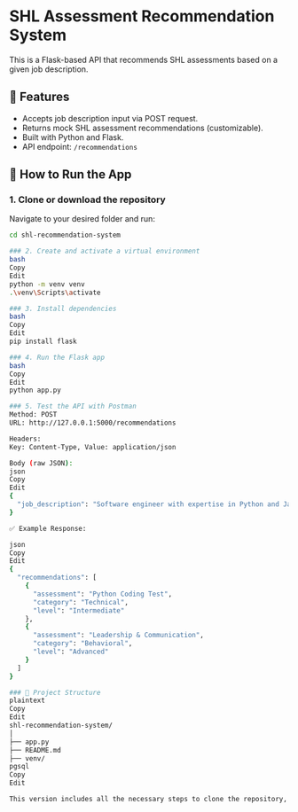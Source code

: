 # SHL Assessment Recommendation System

This is a Flask-based API that recommends SHL assessments based on a given job description.

## 📌 Features

- Accepts job description input via POST request.
- Returns mock SHL assessment recommendations (customizable).
- Built with Python and Flask.
- API endpoint: `/recommendations`

## 🚀 How to Run the App

### 1. Clone or download the repository

Navigate to your desired folder and run:

```bash
cd shl-recommendation-system

### 2. Create and activate a virtual environment
bash
Copy
Edit
python -m venv venv
.\venv\Scripts\activate

### 3. Install dependencies
bash
Copy
Edit
pip install flask

### 4. Run the Flask app
bash
Copy
Edit
python app.py

### 5. Test the API with Postman
Method: POST
URL: http://127.0.0.1:5000/recommendations

Headers:
Key: Content-Type, Value: application/json

Body (raw JSON):
json
Copy
Edit
{
  "job_description": "Software engineer with expertise in Python and JavaScript"
}

✅ Example Response:

json
Copy
Edit
{
  "recommendations": [
    {
      "assessment": "Python Coding Test",
      "category": "Technical",
      "level": "Intermediate"
    },
    {
      "assessment": "Leadership & Communication",
      "category": "Behavioral",
      "level": "Advanced"
    }
  ]
}

### 📁 Project Structure
plaintext
Copy
Edit
shl-recommendation-system/
│
├── app.py
├── README.md
├── venv/
pgsql
Copy
Edit

This version includes all the necessary steps to clone the repository, set up the virtual environment, install dependencies, run the app, and test the API with Postman.






